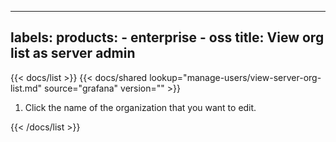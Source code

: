 -----

## labels: products: - enterprise - oss title: View org list as server admin

{{\< docs/list \>}}
{{\< docs/shared lookup="manage-users/view-server-org-list.md" source="grafana" version="<GRAFANA VERSION>" \>}}

1. Click the name of the organization that you want to edit.

{{\< /docs/list \>}}
